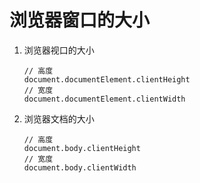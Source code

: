 # 浏览器窗口的大小

1. 浏览器视口的大小

   ```
   // 高度
   document.documentElement.clientHeight
   // 宽度
   document.documentElement.clientWidth
   ```

2. 浏览器文档的大小

   ```
   // 高度
   document.body.clientHeight
   // 宽度
   document.body.clientWidth
   ```

   

